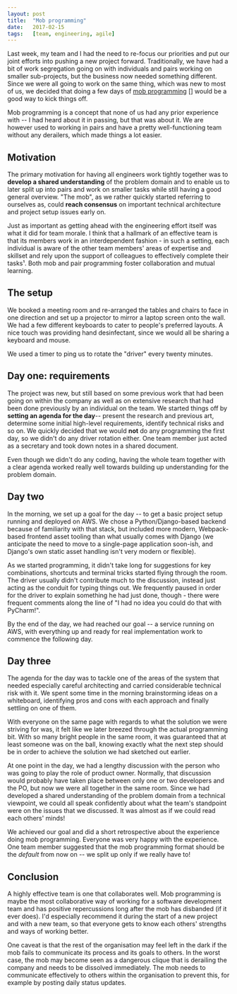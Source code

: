 ```yaml
---
layout: post
title:  "Mob programming"
date:   2017-02-15
tags:   [team, engineering, agile]
---
```


Last week, my team and I had the need to re-focus our priorities and put our joint efforts
into pushing a new project forward. Traditionally, we have had a bit of work segregation going
on with individuals and pairs working on smaller sub-projects, but the business now needed
something different. Since we were all going to work on the same thing, which was new to most
of us, we decided that doing a few days of [mob programming] [] would be a good way to kick things off.

Mob programming is a concept that none of us had any prior experience with -- I had heard about
it in passing, but that was about it. We are however used to working in pairs and have a pretty
well-functioning team without any derailers, which made things a lot easier. 

## Motivation

The primary motivation for having all engineers work tightly together was to **develop a shared
understanding** of the problem domain and to enable us to later split up into pairs and work on 
smaller tasks while still having a good general overview. "The mob", as we rather quickly started
referring to ourselves as, could **reach consensus** on important technical architecture and project 
setup issues early on.

Just as important as getting ahead with the engineering effort itself was what it did for
team morale. I think that a hallmark of an effective team is that its members work in an
interdependent fashion - in such a setting, each individual is aware of the other team members' 
areas of expertise and skillset and rely upon the support of colleagues to effectively complete 
their tasks¹. Both mob and pair programming foster collaboration and mutual learning.

## The setup

We booked a meeting room and re-arranged the tables and chairs to face in one direction and 
set up a projector to mirror a laptop screen onto the wall. We had a few different keyboards 
to cater to people's preferred layouts. A nice touch was providing hand desinfectant, 
since we would all be sharing a keyboard and mouse. 

We used a timer to ping us to rotate the "driver" every twenty minutes. 

## Day one: requirements

The project was new, but still based on some previous work that had been going on within the 
company as well as on extensive research that had been done previously by an individual on 
the team. We started things off by **setting an agenda for the day**-- present the research and 
previous art, determine some initial high-level requirements, identify technical risks and so on. 
We quickly decided that we would **not** do any programming the first day, so we didn't do any 
driver rotation either. One team member just acted as a secretary and took down notes in a shared 
document. 

Even though we didn't do any coding, having the whole team together with a clear agenda worked 
really well towards building up understanding for the problem domain. 

## Day two

In the morning, we set up a goal for the day -- to get a basic project setup running and deployed
on AWS. We chose a Python/Django-based backend because of familiarity with that stack, but included
more modern, Webpack-based frontend asset tooling than what usually comes with Django (we anticipate 
the need to move to a single-page application soon-ish, and Django's own static asset handling isn't 
very modern or flexible). 

As we started programming, it didn't take long for suggestions for key combinations, shortcuts
and terminal tricks started flying through the room. The driver usually didn't contribute much 
to the discussion, instead just acting as the conduit for typing things out. We frequently paused 
in order for the driver to explain something he had just done, though - there were frequent comments 
along the line of "I had no idea you could do that with PyCharm!". 

By the end of the day, we had reached our goal -- a service running on AWS, with everything up and
ready for real implementation work to commence the following day. 

## Day three

The agenda for the day was to tackle one of the areas of the system that needed especially careful 
architecting and carried considerable technical risk with it. We spent some time in the morning
brainstorming ideas on a whiteboard, identifying pros and cons with each approach and finally
settling on one of them. 

With everyone on the same page with regards to what the solution we were striving for was, 
it felt like we later breezed through the actual programming bit. With so many bright people
in the same room, it was guaranteed that at least someone was on the ball, knowing exactly
what the next step should be in order to achieve the solution we had sketched out earlier. 

At one point in the day, we had a lengthy discussion with the person who was going to play the role 
of product owner. Normally, that discussion would probably have taken place between only one or two 
developers and the PO, but now we were all together in the same room. Since we had developed a shared 
understanding of the problem domain from a technical viewpoint, we could all speak confidently about 
what the team's standpoint were on the issues that we discussed. It was almost as if we could read
each others' minds!

We achieved our goal and did a short retrospective about the experience doing mob programming.
Everyone was very happy with the experience. One team member suggested that the mob programming 
format should be the *default* from now on -- we split up only if we really have to! 

## Conclusion

A highly effective team is one that collaborates well. Mob programming is maybe the most collaborative
way of working for a software development team and has positive repercussions long after the mob has 
disbanded (if it ever does). I'd especially recommend it during the start of a new project and 
with a new team, so that everyone gets to know each others' strengths and ways of working better.

One caveat is that the rest of the organisation may feel left in the dark if the mob fails to 
communicate its process and its goals to others. In the worst case, the mob may become seen as 
a dangerous clique that is derailing the company and needs to be dissolved immediately. 
The mob needs to communicate effectively to others within the organisation to prevent this,
for example by posting daily status updates. 

[mob programming]: http://mobprogramming.org/
